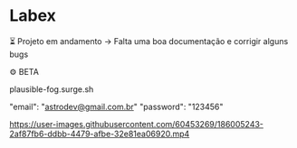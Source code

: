 # Labex

⏳ Projeto em andamento -> Falta uma boa documentação e corrigir alguns bugs

⚙ BETA

plausible-fog.surge.sh

"email": "astrodev@gmail.com.br" "password": "123456"


https://user-images.githubusercontent.com/60453269/186005243-2af87fb6-ddbb-4479-afbe-32e81ea06920.mp4


